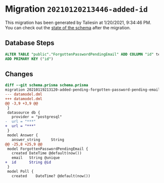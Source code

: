# Migration `20210120213446-added-id`

This migration has been generated by Taliesin at 1/20/2021, 9:34:46 PM.
You can check out the [state of the schema](./schema.prisma) after the migration.

## Database Steps

```sql
ALTER TABLE "public"."ForgottenPasswordPendingEmail" ADD COLUMN "id" text   NOT NULL ,
ADD PRIMARY KEY ("id")
```

## Changes

```diff
diff --git schema.prisma schema.prisma
migration 20210119213120-added-pending-forgotten-password-pending-email..20210120213446-added-id
--- datamodel.dml
+++ datamodel.dml
@@ -3,9 +3,9 @@
 }
 datasource db {
   provider = "postgresql"
-  url = "***"
+  url = "***"
 }
 model Answer {
   answer_string     String
@@ -25,8 +25,9 @@
 model ForgottenPasswordPendingEmail {
   created DateTime @default(now())
   email   String @unique
+  id      String @id
 }
 model Poll {
   created    DateTime? @default(now())
```


